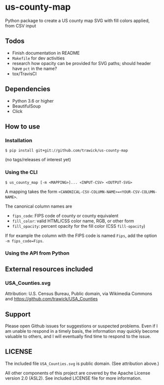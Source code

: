 # us-county-map

Python package to create a US county map SVG with fill colors applied, from CSV input

## Todos

* Finish documentation in README
* `Makefile` for dev activities
* research how opacity can be provided for SVG paths; should header have `pct` in the name?
* tox/TravisCI

## Dependencies

* Python 3.6 or higher
* BeautifulSoup
* Click

## How to use

### Installation

```shell
$ pip install git+git://github.com/trawick/us-county-map
```

(no tags/releases of interest yet)

### Using the CLI

```shell
$ us_county_map [-m <MAPPING>]... <INPUT-CSV> <OUTPUT-SVG>
```

A mapping takes the form `<CANONICAL-CSV-COLUMN-NAME>=<YOUR-CSV-COLUMN-NAME>`.

The canonical column names are

* `fips_code`: FIPS code of county or county equivalent
* `fill_color`: valid HTML/CSS color name, RGB, or other form
* `fill_opacity`: percent opacity for the fill color (CSS `fill-opacity`)

If for example the column with the FIPS code is named `Fips`, add the option `-m fips_code=Fips`.

### Using the API from Python

## External resources included

### USA_Counties.svg

Attribution: U.S. Census Bureau, Public domain, via Wikimedia Commons and https://github.com/trawick/USA_Counties

## Support

Please open Github issues for suggestions or suspected problems.  Even if I am
unable to respond in a timely basis, the information may quickly become valuable
to others, and I will eventually find time to respond to the issue.

## LICENSE

The included file `USA_Counties.svg` is public domain.  (See attribution above.)

All other components of this project are covered by the Apache License version 2.0 (ASL2).
See included LICENSE file for more information.
